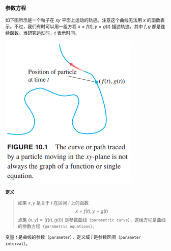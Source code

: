 ### 参数方程
如下图所示是一个粒子在 $xy$ 平面上运动的轨迹。注意这个曲线无法用 $x$ 的函数表示。不过，我们有时可以用一组方程 $x=f(t),y=g(t)$ 描述轨迹，其中 $f,g$ 都是连续函数。当研究运动时，$t$ 表示时间。

![](010.010.png)

**定义**
> 如果 $x,y$ 是关于 $t$ 在区间 $I$ 上的函数
> $$x=f(t),y=g(t)$$
> 点集 $(x,y)=(f(t),g(t))$ 是参数曲线（`parametric curve`），这组方程是曲线的参数方程（`parametric equations`）。

变量 $t$ 是曲线的参数（`parameter`），定义域 $I$ 是参数区间（`parameter interval`）。
